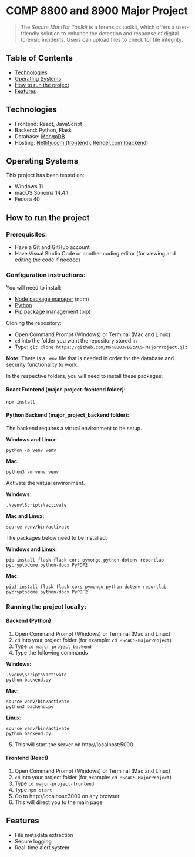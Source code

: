 # COMP 8800 and 8900 Major Project
> The *Secure MoniTor Toolkit* is a forensics toolkit, which offers a user-friendly solution to enhance the detection and response of digital forensic incidents. Users can upload files to check for file integrity.

<!-- [Hosted App Link](https://major-project-monb.netlify.app/) -->

## Table of Contents
- [Technologies](#technologies)
- [Operating Systems](#operating-systems)
- [How to run the project](#how-to-run-project)
- [Features](#features)

## Technologies
* Frontend: React, JavaScript
* Backend: Python, Flask
* Database: [MongoDB](https://www.mongodb.com/)
* Hosting: [Netlify.com (frontend)](https://www.netlify.com/), [Render.com (backend)](https://render.com/)

## <a id="operating-systems">Operating Systems</a>

This project has been tested on:
* Windows 11
* macOS Sonoma 14.4.1
* Fedora 40

## <a id="how-to-run-project">How to run the project</a>
### Prerequisites:
- Have a Git and GitHub account
- Have Visual Studio Code or another coding editor (for viewing and editing the code if needed)

### Configuration instructions:

You will need to install:
- [Node package manager](https://nodejs.org/en/download/) (npm)
- [Python](https://www.python.org/downloads/)
- [Pip package management](https://pypi.org/project/pip/) (pip)

Cloning the repository:
- Open Command Prompt (Windows) or Terminal (Mac and Linux)
- `cd` into the folder you want the repository stored in
- Type: `git clone https://github.com/MonB003/BScACS-MajorProject.git`

**Note:** There is a `.env` file that is needed in order for the database and security functionality to work.

In the respective folders, you will need to install these packages:
#### React Frontend (major-project-frontend folder):
```
npm install
```
#### Python Backend (major_project_backend folder):
The backend requires a virtual environment to be setup. 

**Windows and Linux:**
```
python -m venv venv
```
**Mac:**
```
python3 -m venv venv
```

Activate the virtual environment.

**Windows:**
```
.\venv\Scripts\activate
```
**Mac and Linux:**
```
source venv/bin/activate
```

The packages below need to be installed.

**Windows and Linux:**
```
pip install flask flask-cors pymongo python-dotenv reportlab pycryptodome python-docx PyPDF2
```
**Mac:**
```
pip3 install flask flask-cors pymongo python-dotenv reportlab pycryptodome python-docx PyPDF2
```

### Running the project locally:
#### Backend (Python)
1. Open Command Prompt (Windows) or Terminal (Mac and Linux)
2. `cd` into your project folder (for example: `cd BScACS-MajorProject`)
3. Type `cd major_project_backend`
4. Type the following commands

**Windows:**
```
.\venv\Scripts\activate
python backend.py
```
**Mac:**
```
source venv/bin/activate
python3 backend.py
```
**Linux:**
```
source venv/bin/activate
python backend.py
```
5. This will start the server on http://localhost:5000

#### Frontend (React)
1. Open Command Prompt (Windows) or Terminal (Mac and Linux)
2. `cd` into your project folder (for example: `cd BScACS-MajorProject`)
3. Type `cd major-project-frontend`
4. Type `npm start`
5. Go to http://localhost:3000 on any browser
6. This will direct you to the main page

## <a id="features">Features</a>
- File metadata extraction
- Secure logging
- Real-time alert system
